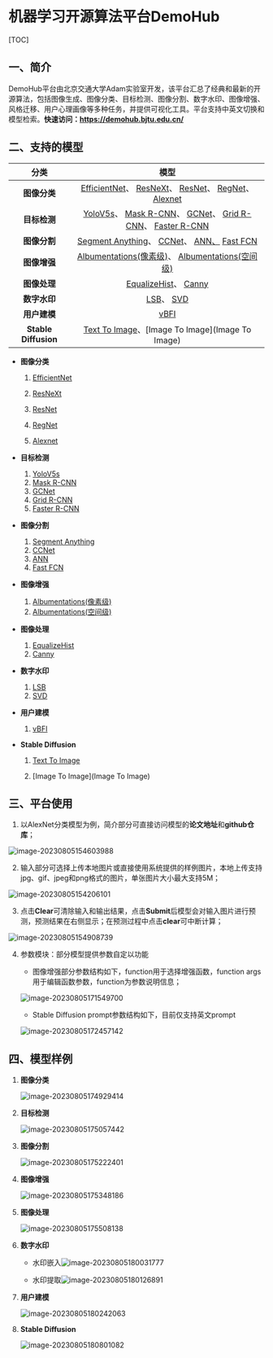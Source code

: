 # 机器学习开源算法平台DemoHub

[TOC]

## 一、简介

DemoHub平台由北京交通大学Adam实验室开发，该平台汇总了经典和最新的开源算法，包括图像生成、图像分类、目标检测、图像分割、数字水印、图像增强、风格迁移、用户心理画像等多种任务，并提供可视化工具。平台支持中英文切换和模型检索。**快速访问：https://demohub.bjtu.edu.cn/**

## 二、支持的模型

|         分类         |                             模型                             |
| :------------------: | :----------------------------------------------------------: |
|     **图像分类**     | [EfficientNet](https://demohub.bjtu.edu.cn/#/model/classification/efficientnet)、 [ResNeXt](https://demohub.bjtu.edu.cn/#/model/classification/resnext)、 [ResNet](https://demohub.bjtu.edu.cn/#/model/classification/resnet)、 [RegNet](https://demohub.bjtu.edu.cn/#/model/classification/regnet)、 [Alexnet](https://demohub.bjtu.edu.cn/#/model/classification/alexnet) |
|     **目标检测**     | [YoloV5s](https://demohub.bjtu.edu.cn/#/model/object_detection/yolov5)、 [Mask R-CNN](https://demohub.bjtu.edu.cn/#/model/object_detection/mm_maskrcnn)、 [GCNet](https://demohub.bjtu.edu.cn/#/model/object_detection/mm_gcnet)、 [Grid R-CNN](https://demohub.bjtu.edu.cn/#/model/object_detection/mm_gridrcnn)、 [Faster R-CNN](https://demohub.bjtu.edu.cn/#/model/object_detection/mm_fasterrcnn) |
|     **图像分割**     | [Segment Anything](https://demohub.bjtu.edu.cn/#/model/segmentation/segment_anything)、 [CCNet](https://demohub.bjtu.edu.cn/#/model/segmentation/mm_ccnet)、 [ANN、](https://demohub.bjtu.edu.cn/#/model/segmentation/mm_ccnet) [Fast FCN](https://demohub.bjtu.edu.cn/#/model/segmentation/mm_fast_fcn) |
|     **图像增强**     | [Albumentations(像素级)](https://demohub.bjtu.edu.cn/#/model/augmentations/albumentations_pixel)、 [Albumentations(空间级)](https://demohub.bjtu.edu.cn/#/model/augmentations) |
|     **图像处理**     | [EqualizeHist](https://demohub.bjtu.edu.cn/#/model/image_processing/equalize_hist)、 [Canny](https://demohub.bjtu.edu.cn/#/model/image_processing/canny) |
|     **数字水印**     | [LSB](https://demohub.bjtu.edu.cn/#/model/digital_watermark/lsb)、 [SVD](https://demohub.bjtu.edu.cn/#/model/digital_watermark/svd) |
|     **用户建模**     |    [vBFI](https://demohub.bjtu.edu.cn/#/model/vbfi/vbfi)     |
| **Stable Diffusion** | [Text To Image](https://demohub.bjtu.edu.cn/#/model/diffusion/text2img)、[Image To Image](Image To Image) |

- **图像分类**

  1. [EfficientNet](https://demohub.bjtu.edu.cn/#/model/classification/efficientnet)

  2. [ResNeXt](https://demohub.bjtu.edu.cn/#/model/classification/resnext)
  3. [ResNet](https://demohub.bjtu.edu.cn/#/model/classification/resnet)
  4. [RegNet](https://demohub.bjtu.edu.cn/#/model/classification/regnet)
  5. [Alexnet](https://demohub.bjtu.edu.cn/#/model/classification/alexnet)

- **目标检测**

  1. [YoloV5s](https://demohub.bjtu.edu.cn/#/model/object_detection/yolov5)
  2. [Mask R-CNN](https://demohub.bjtu.edu.cn/#/model/object_detection/mm_maskrcnn)
  3. [GCNet](https://demohub.bjtu.edu.cn/#/model/object_detection/mm_gcnet)
  4. [Grid R-CNN](https://demohub.bjtu.edu.cn/#/model/object_detection/mm_gridrcnn)
  5. [Faster R-CNN](https://demohub.bjtu.edu.cn/#/model/object_detection/mm_fasterrcnn)

- **图像分割**

  1. [Segment Anything](https://demohub.bjtu.edu.cn/#/model/segmentation/segment_anything)
  2. [CCNet](https://demohub.bjtu.edu.cn/#/model/segmentation/mm_ccnet)
  3. [ANN](https://demohub.bjtu.edu.cn/#/model/segmentation/mm_ccnet)
  4. [Fast FCN](https://demohub.bjtu.edu.cn/#/model/segmentation/mm_fast_fcn)

- **图像增强**

  1. [Albumentations(像素级)](https://demohub.bjtu.edu.cn/#/model/augmentations/albumentations_pixel)
  2. [Albumentations(空间级)](https://demohub.bjtu.edu.cn/#/model/augmentations)

- **图像处理**

  1. [EqualizeHist](https://demohub.bjtu.edu.cn/#/model/image_processing/equalize_hist)
  2. [Canny](https://demohub.bjtu.edu.cn/#/model/image_processing/canny)

- **数字水印**

  1. [LSB](https://demohub.bjtu.edu.cn/#/model/digital_watermark/lsb)
  2. [SVD](https://demohub.bjtu.edu.cn/#/model/digital_watermark/svd)

- **用户建模**
  1. [vBFI](https://demohub.bjtu.edu.cn/#/model/vbfi/vbfi)
  
- **Stable Diffusion**

  1. [Text To Image](https://demohub.bjtu.edu.cn/#/model/diffusion/text2img)

  2. [Image To Image](Image To Image)

## 三、平台使用

1. 以AlexNet分类模型为例，简介部分可直接访问模型的**论文地址**和**github仓库**；

![image-20230805154603988](Introduction/image-20230805154603988.png)

2. 输入部分可选择上传本地图片或直接使用系统提供的样例图片，本地上传支持jpg、gif、jpeg和png格式的图片，单张图片大小最大支持5M；

![image-20230805154206101](Introduction/image-20230805154206101.png)

3. 点击**Clear**可清除输入和输出结果，点击**Submit**后模型会对输入图片进行预测，预测结果在右侧显示；在预测过程中点击**clear**可中断计算；

![image-20230805154908739](Introduction/image-20230805154908739.png)

4. 参数模块：部分模型提供参数自定以功能

   - 图像增强部分参数结构如下，function用于选择增强函数，function args用于编辑函数参数，function为参数说明信息；

   ![image-20230805171549700](Introduction/image-20230805171549700.png)

   - Stable Diffusion prompt参数结构如下，目前仅支持英文prompt

   ![image-20230805172457142](Introduction/image-20230805172457142.png)

## 四、模型样例

1. **图像分类**

   ![image-20230805174929414](Introduction/image-20230805174929414.png)

2. **目标检测**

   ![image-20230805175057442](Introduction/image-20230805175057442.png)

3. **图像分割**

   ![image-20230805175222401](Introduction/image-20230805175222401.png)

4. **图像增强**

   ![image-20230805175348186](Introduction/image-20230805175348186.png)

5. **图像处理**

   ![image-20230805175508138](Introduction/image-20230805175508138.png)

6. **数字水印**

   - 水印嵌入![image-20230805180031777](Introduction/image-20230805180031777.png)

   - 水印提取![image-20230805180126891](Introduction/image-20230805180126891.png)

7. **用户建模**

   ![image-20230805180242063](Introduction/image-20230805180242063.png)

8. **Stable Diffusion**

   ![image-20230805180801082](Introduction/image-20230805180801082.png)
